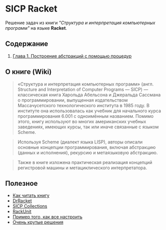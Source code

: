 # SICP Racket

Решение задач из книги *"Структура и интерпретация компьютерных программ"* на языке **Racket**.

## Содержание

1. [Глава 1. Построение абстракций с помощью процедур](sicp/chapter1)

## О книге (Wiki)

>«Структура и интерпретация компьютерных программ» (англ. Structure and Interpretation of Computer Programs — SICP) — классическая книга Харольда Абельсона и Джеральда Сассмана о программировании, выпущенная издательством Массачусетского технологического института в 1985 году. В институте она использовалась как учебник для начального курса программирования 6.001 с одноимённым названием. Помимо этого, книгу используют во многих американских учебных заведениях, имеющих курсы, так или иначе связанные с языком Scheme.

>Используя Scheme (диалект языка LISP), авторы описали основные концепции программирования, включая абстракцию (данных и исполнения), рекурсию и метаязыковую абстракцию.

>Также в книге изложена практическая реализация концепций регистровой машины и метациклического интерпретатора.

## Полезное

* [Как читать книгу](https://guides.hexlet.io/how-to-learn-sicp/)
* [DrRacket](https://racket-lang.org/)
* [SICP Collections](https://docs.racket-lang.org/sicp-manual/index.html?q=sicp)
* [RackUnit](https://docs.racket-lang.org/rackunit/)
* [Пример того, как все настроить](https://github.com/hexlet-boilerplates/sicp-racket)
* [Очень крутые решения](https://github.com/qiao/sicp-solutions)
